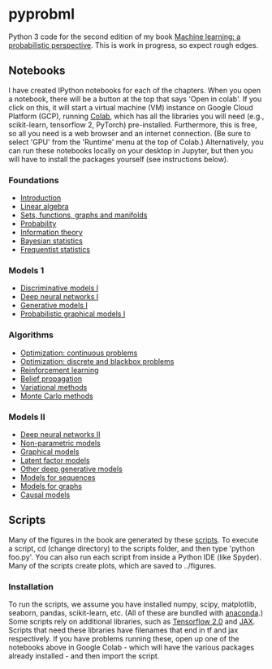 # pyprobml
Python 3 code for the second edition of my book [Machine learning: a probabilistic perspective](http://people.cs.ubc.ca/~murphyk/MLbook/). This is work in progress, so expect rough edges.

## Notebooks

I have created IPython notebooks for each of the chapters. When you open a notebook, there will be a button at the top that says 'Open in colab'. If you click on this, it will start a virtual machine (VM) instance on Google Cloud Platform (GCP), running [Colab](https://colab.sandbox.google.com/notebooks/welcome.ipynb),  which has all the libraries you will need (e.g., scikit-learn, tensorflow 2, PyTorch) pre-installed. Furthermore, this is free, so all you need is a web browser and an internet connection. (Be sure to select 'GPU' from the 'Runtime' menu at the top of Colab.) Alternatively, you can run these notebooks locally on your desktop in Jupyter, but then you will have to install the packages yourself (see instructions below).

<!--
* [Introduction](https://nbviewer.jupyter.org/github/probml/pyprobml/blob/master/notebooks/intro/intro.ipynb?flush_cache=true)
-->

### Foundations
* [Introduction](https://nbviewer.jupyter.org/github/probml/pyprobml/blob/master/notebooks/intro/intro.ipynb?flush_cache=true)
* [Linear algebra](https://nbviewer.jupyter.org/github/probml/pyprobml/blob/master/notebooks/linalg/linalg.ipynb?flush_cache=true)
* [Sets, functions, graphs and manifolds](https://nbviewer.jupyter.org/github/probml/pyprobml/blob/master/notebooks/calc/calc.ipynb?flush_cache=true)
* [Probability](https://nbviewer.jupyter.org/github/probml/pyprobml/blob/master/notebooks/prob/prob.ipynb?flush_cache=true)
* [Information theory](https://nbviewer.jupyter.org/github/probml/pyprobml/blob/master/notebooks/info/info.ipynb?flush_cache=true)
* [Bayesian statistics](https://nbviewer.jupyter.org/github/probml/pyprobml/blob/master/notebooks/bayes/bayes.ipynb?flush_cache=true)
* [Frequentist statistics](https://nbviewer.jupyter.org/github/probml/pyprobml/blob/master/notebooks/freq/freq.ipynb?flush_cache=true)


### Models 1
* [Discriminative models I](https://nbviewer.jupyter.org/github/probml/pyprobml/blob/master/notebooks/statmod-discrim/statmod-discrim.ipynb?flush_cache=true)
* [Deep neural networks I](https://github.com/probml/pyprobml/blob/master/notebooks/dnn/dnn.ipynb)
* [Generative models I](https://nbviewer.jupyter.org/github/probml/pyprobml/blob/master/notebooks/statmod-gen/statmod-gen.ipynb?flush_cache=true)
* [Probabilistic graphical models I](https://nbviewer.jupyter.org/github/probml/pyprobml/blob/master/notebooks/statmod-struct/statmod-struct.ipynb?flush_cache=true)

### Algorithms
* [Optimization: continuous problems](https://nbviewer.jupyter.org/github/probml/pyprobml/blob/master/notebooks/opt-cts/opt-cts.ipynb?flush_cache=true)
* [Optimization: discrete and blackbox problems](https://nbviewer.jupyter.org/github/probml/pyprobml/blob/master/notebooks/opt-discrete/opt-discrete.ipynb?flush_cache=true)
* [Reinforcement learning](https://nbviewer.jupyter.org/github/probml/pyprobml/blob/master/notebooks/rl/rl.ipynb?flush_cache=true)
* [Belief propagation](https://nbviewer.jupyter.org/github/probml/pyprobml/blob/master/notebooks/bp/bp.ipynb?flush_cache=true)
* [Variational methods](https://nbviewer.jupyter.org/github/probml/pyprobml/blob/master/notebooks/vi/vi.ipynb?flush_cache=true)   
* [Monte Carlo methods](https://nbviewer.jupyter.org/github/probml/pyprobml/blob/master/notebooks/mc/mc.ipynb?flush_cache=true)

### Models II
* [Deep neural networks II](https://nbviewer.jupyter.org/github/probml/pyprobml/blob/master/notebooks/dnn2/dnn2.ipynb?flush_cache=true)
* [Non-parametric models](https://nbviewer.jupyter.org/github/probml/pyprobml/blob/master/notebooks/gp/gp.ipynb?flush_cache=true)
* [Graphical models](https://nbviewer.jupyter.org/github/probml/pyprobml/blob/master/notebooks/pgm/pgm.ipynb?flush_cache=true)
* [Latent factor models](https://nbviewer.jupyter.org/github/probml/pyprobml/blob/master/notebooks/lfm/lfm.ipynb?flush_cache=true)
* [Other deep generative models](https://nbviewer.jupyter.org/github/probml/pyprobml/blob/master/notebooks/genmo/genmo.ipynb?flush_cache=true)
* [Models for sequences](https://nbviewer.jupyter.org/github/probml/pyprobml/blob/master/notebooks/seq/seq.ipynb?flush_cache=true)
* [Models for graphs](https://nbviewer.jupyter.org/github/probml/pyprobml/blob/master/notebooks/graphs/graphs.ipynb?flush_cache=true)
* [Causal models](https://nbviewer.jupyter.org/github/probml/pyprobml/blob/master/notebooks/causal/causal.ipynb?flush_cache=true)

## Scripts

Many of the figures in the book are generated by these  [scripts](scripts). To execute a script, cd (change directory) to the scripts folder, and then type 'python foo.py'. You can also run each script from inside a Python IDE (like Spyder).
Many of the scripts create plots, which are saved to ../figures.


### Installation

To run the scripts, we assume you have installed numpy, scipy, matplotlib, seaborn, pandas, scikit-learn, etc.
(All of these are bundled with [anaconda](https://www.anaconda.com/distribution/).)
Some scripts rely on additional libraries, such as [Tensorflow 2.0](https://www.tensorflow.org/) and [JAX](https://github.com/google/jax). Scripts that need these libraries have filenames that end in tf and jax respectively.
If you have problems running these, open up one of the notebooks above in Google Colab - which will have the various packages already installed - and then import the script.

